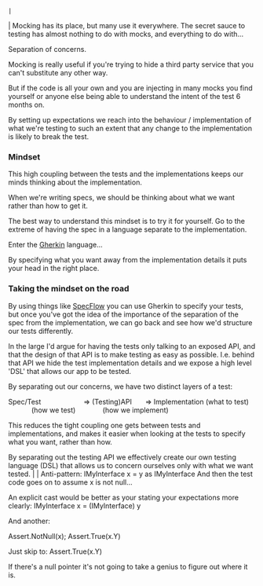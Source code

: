                                                                                                                                                   |
| Mocking has its place, but many use it everywhere. The secret sauce to testing has almost nothing to do with mocks, and everything to do with...

<!--more-->

Separation of concerns.

Mocking is really useful if you're trying to hide a third party service that you can't substitute any other way.

But if the code is all your own and you are injecting in many mocks you find yourself or anyone else being able to understand the intent of the test 6 months on.

By setting up expectations we reach into the behaviour / implementation of what we're testing to such an extent that any change to the implementation is likely to break the test.

<h3>Mindset</h3>

This high coupling between the tests and the implementations keeps our minds thinking about the implementation.

When we're writing specs, we should be thinking about what we want rather than how to get it.

The best way to understand this mindset is to try it for yourself. Go to the extreme of having the spec in a language separate to the implementation.

Enter the <a title="Gherkin language" href="https://github.com/cucumber/cucumber/wiki/Gherkin">Gherkin</a> language...

By specifying what you want away from the implementation details it puts your head in the right place.

<h3>Taking the mindset on the road</h3>

By using things like <a title="SpecFlow" href="http://www.specflow.org/">SpecFlow</a> you can use Gherkin to specify your tests, but once you've got the idea of the importance of the separation of the spec from the implementation, we can go back and see how we'd structure our tests differently.

In the large I'd argue for having the tests only talking to an exposed API, and that the design of that API is to make testing as easy as possible. I.e. behind that API we hide the test implementation details and we expose a high level 'DSL' that allows our app to be tested.

By separating out our concerns, we have two distinct layers of a test:

Spec/Test                      =&gt; (Testing)API       =&gt; Implementation
(what to test)               (how we test)              (how we implement)

This reduces the tight coupling one gets between tests and implementations, and makes it easier when looking at the tests to specify what you want, rather than how.

By separating out the testing API we effectively create our own testing language (DSL) that allows us to concern ourselves only with what we want tested. |
| Anti-pattern:
IMyInterface x = y as IMyInterface
And then the test code goes on to assume x is not null...

An explicit cast would be better as your stating your expectations more clearly:
IMyInterface x = (IMyInterface) y

And another:

Assert.NotNull(x);
Assert.True(x.Y)

Just skip to:
Assert.True(x.Y)

If there's a null pointer it's not going to take a genius to figure out where it is.                                                                                                                                                   